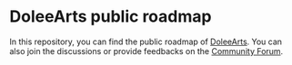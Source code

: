 # DoleeArts public roadmap

In this repository, you can find the public roadmap of [DoleeArts](https://doleearts.com). You can also join the discussions or provide feedbacks on the [Community Forum](https://github.com/DoleeArts/roadmap/discussions).
